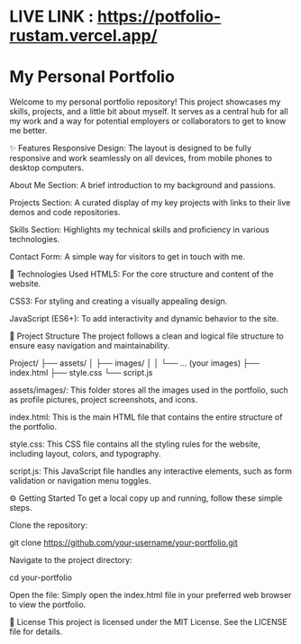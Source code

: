 # LIVE LINK : https://potfolio-rustam.vercel.app/
# My Personal Portfolio
Welcome to my personal portfolio repository! This project showcases my skills, projects, and a little bit about myself. It serves as a central hub for all my work and a way for potential employers or collaborators to get to know me better.

✨ Features
Responsive Design: The layout is designed to be fully responsive and work seamlessly on all devices, from mobile phones to desktop computers.

About Me Section: A brief introduction to my background and passions.

Projects Section: A curated display of my key projects with links to their live demos and code repositories.

Skills Section: Highlights my technical skills and proficiency in various technologies.

Contact Form: A simple way for visitors to get in touch with me.

🚀 Technologies Used
HTML5: For the core structure and content of the website.

CSS3: For styling and creating a visually appealing design.

JavaScript (ES6+): To add interactivity and dynamic behavior to the site.

📂 Project Structure
The project follows a clean and logical file structure to ensure easy navigation and maintainability.

Project/
├── assets/
│   ├── images/
│   │   └── ... (your images)
├── index.html
├── style.css
└── script.js

assets/images/: This folder stores all the images used in the portfolio, such as profile pictures, project screenshots, and icons.

index.html: This is the main HTML file that contains the entire structure of the portfolio.

style.css: This CSS file contains all the styling rules for the website, including layout, colors, and typography.

script.js: This JavaScript file handles any interactive elements, such as form validation or navigation menu toggles.

⚙️ Getting Started
To get a local copy up and running, follow these simple steps.

Clone the repository:

git clone https://github.com/your-username/your-portfolio.git

Navigate to the project directory:

cd your-portfolio

Open the file:
Simply open the index.html file in your preferred web browser to view the portfolio.

📝 License
This project is licensed under the MIT License. See the LICENSE file for details.

